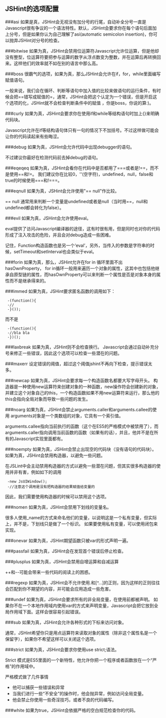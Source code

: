 ## JSHint的选项配置

###asi
如果是真，JSHint会无视没有加分号的行尾，自动补全分号一直是Javascript很有争议的一个语法特性。默认，JSHint会要求你在每个语句后面加上分号，但是如果你认为自己理解了asi(automatic semicolon insertion)，你可以抛弃JSHint对分号的检查。

###bitwise
如果为真，JSHint会禁用位运算符Javascript允许位运算，但是他却没有整型，位运算符要把参与运算的数字从浮点数变为整数，并在运算后再转换回来。这样他们的效率就不如在别的语言中那么高。

###boss
很霸气的选项，如果为真，那么JSHint会允许在if，for，while里面编写赋值语句。

一般来说，我们会在循环、判断等语句中加入值的比较来做语句的运行条件，有时候会把==错写成赋值的=，通常，JSHint会把这个认定为一个错误，但是开启这个选项的化，JSHint就不会检查判断条件中的赋值 ，你是boss，你说的算:)。

###curly
如果为真，JSHint会要求你在使用if和while等结构语句时加上{}来明确代码块。

Javascript允许在if等结构语句体只有一句的情况下不加括号。不过这样做可能会让你的代码读起来有些晦涩。

###debug
如果为真，JSHint会允许代码中出现debugger的语句。

不过建议你最好在检测代码前去掉debug的语句。

###eqeqeq
如果为真，JSHint会看你在代码中是否都用了===或者是!==，而不是使用==和!=。
我们建议你在比较0，''(空字符)，undefined，null，false和true的时候使用===和!===。

###eqnull
如果为真，JSHint会允许使用"== null"作比较。

== null 通常用来判断一个变量是undefined或者是null（当时用==，null和undefined都会转化为false）。

###evil
如果为真，JSHint会允许使用eval。

eval提供了访问Javascript编译器的途径，这有时很有用，但是同时也对你的代码形成了注入攻击的危险，并且会对debug造成一些困难。

记住，Function构造函数也是另一个‘eval’，另外，当传入的参数是字符串的时候，setTimeout和setInterval也会类似于eval。

###forin
如果为真，那么，JSHint允许在for in 循环里面不出hasOwnProperty，
for in循环一般用来遍历一个对象的属性，这其中也包括他继承自原型链的属性，而hasOwnProperty可以来判断一个属性是否是对象本身的属性而不是继承得来的。

###immed
如果为真，JSHint要求匿名函数的调用如下：

     -(function(){
     -//
     -}());

而不是

     -(function(){
     -//bla bla
     -})();

###laxbreak
如果为真，JSHint则不会检查换行。
Javascript会通过自动补充分号来修正一些错误，因此这个选项可以检查一些潜在的问题。

###maxerr
设定错误的阈值，超过这个阈值jshint不再向下检查，提示错误太多。

###newcap
如果为真，JSHint会要求每一个构造函数名都要大写字母开头。
构造器是一种使用new运算符来创建对象的一种函数，new操作符会创建新的对象，并建立这个对象自己的this，一个构造函数如果不用new运算符来运行，那么他的this会指向全局对象而导致一些问题的发生。

###noarg
如果为真，JSHint会禁止arguments.caller和arguments.callee的使用
arguments对象是一个类数组的对象，它具有一个索引值。

arguments.callee指向当前执行的函数（这个在ES5的严格模式中被禁用了），而arguments.caller指向调用当前函数的函数（如果有的话），并且，他并不是在所有的Javascript实现里面都有。

###noempty
如果为真，JSHint会禁止出现空的代码块（没有语句的代码块）。
如果为真，JSHint会禁用构造器，以避免一些问题。

在JSLint中会主动禁用构造器的方式以避免一些潜在问题，但其实很多构造器的使用并非有害，例如如下的调用

     -new JsUIWindow();
     -//注意这个调用是没有把构造器的结果赋值给变量的

因此，我们需要使用构造器的时候可以禁用这个选项。


###nomen
如果为真，JSHint会禁用下划线的变量名。

很多人使用_name的方式来命名他们的变量，以说明这是一个私有变量，但实际上，并不是，下划线只是做了一个标识。
如果要使用私有变量，可以使用闭包来实现。

###onevar
如果为真，JSHint期望函数只被var的形式声明一遍。

###passfail
如果为真，JSHint会在发现首个错误后停止检查。

###plusplus
如果为真，JSHint会禁用自增运算和自减运算

++和--可能会带来一些代码的阅读上的困惑。

###regexp
如果为真，JSHint会不允许使用.和[^...]的正则，因为这样的正则往往会匹配到你不期望的内容，并可能会应用造成一些危害。

###undef
如果为真，JSHint会要求所有的非全局变量，在使用前都被声明。
如果你不在一个本地作用域内使用var的方式来声明变量，Javascript会把它放到全局作用域下面。这样会很容易引起错误。

###sub
如果为真，JSHint会允许各种形式的下标来访问对象。

通常，JSHint希望你只是用点运算符来读取对象的属性（除非这个属性名是一个保留字），如果你不希望这样可以关闭这个选项。

###strict
如果为真，JSHint会要求你使用use strict;语法。

Strict 模式是ES5里面的一个新特性，他允许你把一个程序或者函数放在一个“严格”的作用域中。

严格模式做了几件事情

   - 他可以捕获一些错误和异常
   - 当我们进行一些“不安全”的操作时，他会抛异常，例如访问全局变量。
   - 他会禁止你使用一些奇淫技巧，或者不良的代码编写。

###white
如果为true，JSHint会依据严格的空白规范检查你的代码。